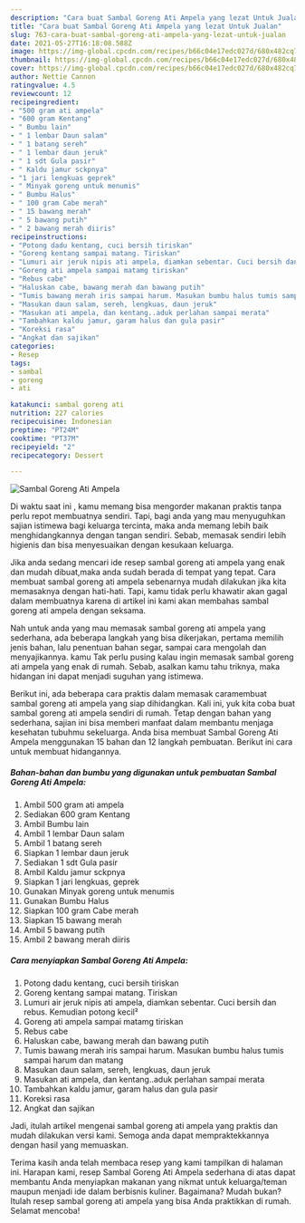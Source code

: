 ```yaml
---
description: "Cara buat Sambal Goreng Ati Ampela yang lezat Untuk Jualan"
title: "Cara buat Sambal Goreng Ati Ampela yang lezat Untuk Jualan"
slug: 763-cara-buat-sambal-goreng-ati-ampela-yang-lezat-untuk-jualan
date: 2021-05-27T16:18:08.588Z
image: https://img-global.cpcdn.com/recipes/b66c04e17edc027d/680x482cq70/sambal-goreng-ati-ampela-foto-resep-utama.jpg
thumbnail: https://img-global.cpcdn.com/recipes/b66c04e17edc027d/680x482cq70/sambal-goreng-ati-ampela-foto-resep-utama.jpg
cover: https://img-global.cpcdn.com/recipes/b66c04e17edc027d/680x482cq70/sambal-goreng-ati-ampela-foto-resep-utama.jpg
author: Nettie Cannon
ratingvalue: 4.5
reviewcount: 12
recipeingredient:
- "500 gram ati ampela"
- "600 gram Kentang"
- " Bumbu lain"
- " 1 lembar Daun salam"
- " 1 batang sereh"
- " 1 lembar daun jeruk"
- " 1 sdt Gula pasir"
- " Kaldu jamur sckpnya"
- "1 jari lengkuas geprek"
- " Minyak goreng untuk menumis"
- " Bumbu Halus"
- " 100 gram Cabe merah"
- " 15 bawang merah"
- " 5 bawang putih"
- " 2 bawang merah diiris"
recipeinstructions:
- "Potong dadu kentang, cuci bersih tiriskan"
- "Goreng kentang sampai matang. Tiriskan"
- "Lumuri air jeruk nipis ati ampela, diamkan sebentar. Cuci bersih dan rebus. Kemudian potong kecil²"
- "Goreng ati ampela sampai matamg tiriskan"
- "Rebus cabe"
- "Haluskan cabe, bawang merah dan bawang putih"
- "Tumis bawang merah iris sampai harum. Masukan bumbu halus tumis sampai harum dan matang"
- "Masukan daun salam, sereh, lengkuas, daun jeruk"
- "Masukan ati ampela, dan kentang..aduk perlahan sampai merata"
- "Tambahkan kaldu jamur, garam halus dan gula pasir"
- "Koreksi rasa"
- "Angkat dan sajikan"
categories:
- Resep
tags:
- sambal
- goreng
- ati

katakunci: sambal goreng ati 
nutrition: 227 calories
recipecuisine: Indonesian
preptime: "PT24M"
cooktime: "PT37M"
recipeyield: "2"
recipecategory: Dessert

---
```



![Sambal Goreng Ati Ampela](https://img-global.cpcdn.com/recipes/b66c04e17edc027d/680x482cq70/sambal-goreng-ati-ampela-foto-resep-utama.jpg)

Di waktu  saat ini , kamu memang bisa mengorder makanan praktis tanpa perlu repot membuatnya sendiri. Tapi, bagi anda yang mau menyuguhkan sajian istimewa bagi keluarga tercinta, maka anda memang lebih baik menghidangkannya dengan tangan sendiri. Sebab, memasak sendiri lebih higienis dan bisa menyesuaikan dengan kesukaan keluarga.

Jika anda sedang mencari ide resep sambal goreng ati ampela yang enak dan mudah dibuat,maka anda sudah berada di tempat yang tepat. Cara membuat sambal goreng ati ampela  sebenarnya mudah dilakukan jika kita memasaknya dengan hati-hati. Tapi, kamu tidak perlu khawatir akan gagal dalam membuatnya 
karena di artikel ini kami akan membahas sambal goreng ati ampela dengan seksama.  



Nah untuk anda yang mau memasak sambal goreng ati ampela yang sederhana, ada beberapa langkah yang bisa dikerjakan, pertama memilih jenis bahan, lalu penentuan bahan segar, sampai cara mengolah dan menyajikannya. kamu Tak perlu pusing kalau ingin memasak sambal goreng ati ampela yang enak di rumah. Sebab, asalkan kamu  tahu triknya, maka hidangan ini dapat menjadi suguhan yang istimewa.

Berikut ini, ada beberapa cara praktis  dalam memasak caramembuat sambal goreng ati ampela yang siap dihidangkan. Kali ini, yuk kita coba buat sambal goreng ati ampela sendiri di rumah. Tetap dengan bahan yang sederhana, sajian ini bisa memberi manfaat dalam membantu menjaga kesehatan tubuhmu sekeluarga. Anda bisa membuat Sambal Goreng Ati Ampela menggunakan 15 bahan dan 12 langkah pembuatan. Berikut ini cara untuk membuat hidangannya.

<!--inarticleads1-->

##### Bahan-bahan dan bumbu yang digunakan untuk pembuatan Sambal Goreng Ati Ampela:

1. Ambil 500 gram ati ampela
1. Sediakan 600 gram Kentang
1. Ambil  Bumbu lain
1. Ambil  1 lembar Daun salam
1. Ambil  1 batang sereh
1. Siapkan  1 lembar daun jeruk
1. Sediakan  1 sdt Gula pasir
1. Ambil  Kaldu jamur sckpnya
1. Siapkan 1 jari lengkuas, geprek
1. Gunakan  Minyak goreng untuk menumis
1. Gunakan  Bumbu Halus
1. Siapkan  100 gram Cabe merah
1. Siapkan  15 bawang merah
1. Ambil  5 bawang putih
1. Ambil  2 bawang merah diiris




<!--inarticleads2-->

##### Cara menyiapkan Sambal Goreng Ati Ampela:

1. Potong dadu kentang, cuci bersih tiriskan
1. Goreng kentang sampai matang. Tiriskan
1. Lumuri air jeruk nipis ati ampela, diamkan sebentar. Cuci bersih dan rebus. Kemudian potong kecil²
1. Goreng ati ampela sampai matamg tiriskan
1. Rebus cabe
1. Haluskan cabe, bawang merah dan bawang putih
1. Tumis bawang merah iris sampai harum. Masukan bumbu halus tumis sampai harum dan matang
1. Masukan daun salam, sereh, lengkuas, daun jeruk
1. Masukan ati ampela, dan kentang..aduk perlahan sampai merata
1. Tambahkan kaldu jamur, garam halus dan gula pasir
1. Koreksi rasa
1. Angkat dan sajikan




Jadi, itulah artikel mengenai  sambal goreng ati ampela  yang praktis dan mudah dilakukan versi kami. Semoga anda dapat mempraktekkannya dengan hasil yang memuaskan. 

Terima kasih anda telah membaca resep yang kami tampilkan di halaman ini. Harapan kami, resep  Sambal Goreng Ati Ampela sederhana di atas dapat membantu Anda menyiapkan makanan yang nikmat untuk keluarga/teman maupun menjadi ide dalam berbisnis kuliner. Bagaimana? Mudah bukan? Itulah resep sambal goreng ati ampela yang bisa Anda praktikkan di rumah. Selamat mencoba!

